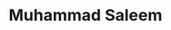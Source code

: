---
title: Muhammad Saleem
organization: Geo-information Science and Earth Observation (ITC), University of Twente
talk: "Dashboard to monitor spatial data quality compliance of OpenStreetMap for humanitarian action"
permalink: /speakers/#muhammad-saleem
---